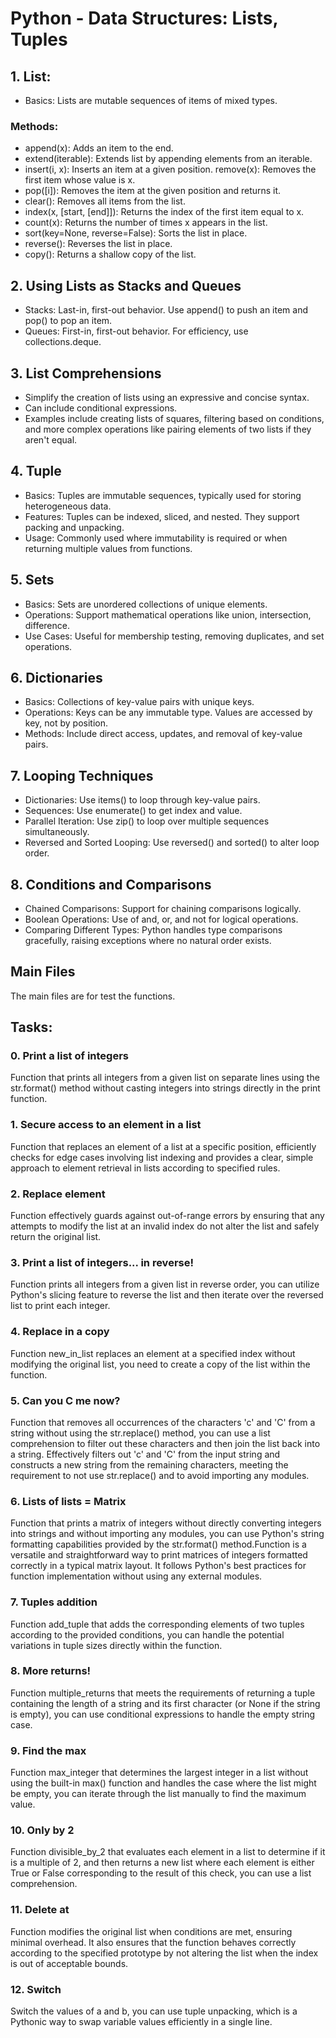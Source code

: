 # Python - Data Structures: Lists, Tuples

## 1. List:
* Basics: Lists are mutable sequences of items of mixed types.
### Methods:
* append(x): Adds an item to the end.
* extend(iterable): Extends list by appending elements from an iterable.
* insert(i, x): Inserts an item at a given position.
remove(x): Removes the first item whose value is x.
* pop([i]): Removes the item at the given position and returns it.
* clear(): Removes all items from the list.
* index(x, [start, [end]]): Returns the index of the first item equal to x.
* count(x): Returns the number of times x appears in the list.
* sort(key=None, reverse=False): Sorts the list in place.
* reverse(): Reverses the list in place.
* copy(): Returns a shallow copy of the list.

## 2. Using Lists as Stacks and Queues
* Stacks: Last-in, first-out behavior. Use append() to push an item and pop() to pop an item.
* Queues: First-in, first-out behavior. For efficiency, use collections.deque.

## 3. List Comprehensions
* Simplify the creation of lists using an expressive and concise syntax.
* Can include conditional expressions.
* Examples include creating lists of squares, filtering based on conditions, and more complex operations like pairing elements of two lists if they aren't equal.

## 4. Tuple
* Basics: Tuples are immutable sequences, typically used for storing heterogeneous data.
* Features: Tuples can be indexed, sliced, and nested. They support packing and unpacking.
* Usage: Commonly used where immutability is required or when returning multiple values from functions.

## 5. Sets
* Basics: Sets are unordered collections of unique elements.
* Operations: Support mathematical operations like union, intersection, difference.
* Use Cases: Useful for membership testing, removing duplicates, and set operations.

## 6. Dictionaries
* Basics: Collections of key-value pairs with unique keys.
* Operations: Keys can be any immutable type. Values are accessed by key, not by position.
* Methods: Include direct access, updates, and removal of key-value pairs.

## 7. Looping Techniques
* Dictionaries: Use items() to loop through key-value pairs.
* Sequences: Use enumerate() to get index and value.
* Parallel Iteration: Use zip() to loop over multiple sequences simultaneously.
* Reversed and Sorted Looping: Use reversed() and sorted() to alter loop order.

## 8. Conditions and Comparisons
* Chained Comparisons: Support for chaining comparisons logically.
* Boolean Operations: Use of and, or, and not for logical operations.
* Comparing Different Types: Python handles type comparisons gracefully, raising exceptions where no natural order exists.

## Main Files

The main files are for test the functions.

## Tasks:

### 0. Print a list of integers

Function that prints all integers from a given list on separate lines using the str.format() method without casting integers into strings directly in the print function.

### 1. Secure access to an element in a list

Function that replaces an element of a list at a specific position, efficiently checks for edge cases involving list indexing and provides a clear, simple approach to element retrieval in lists according to specified rules.

### 2. Replace element

Function effectively guards against out-of-range errors by ensuring that any attempts to modify the list at an invalid index do not alter the list and safely return the original list.

### 3. Print a list of integers... in reverse!

Function prints all integers from a given list in reverse order, you can utilize Python's slicing feature to reverse the list and then iterate over the reversed list to print each integer.

### 4. Replace in a copy

Function new_in_list replaces an element at a specified index without modifying the original list, you need to create a copy of the list within the function.

### 5. Can you C me now?

Function that removes all occurrences of the characters 'c' and 'C' from a string without using the str.replace() method, you can use a list comprehension to filter out these characters and then join the list back into a string. Effectively filters out 'c' and 'C' from the input string and constructs a new string from the remaining characters, meeting the requirement to not use str.replace() and to avoid importing any modules.

### 6. Lists of lists = Matrix

Function that prints a matrix of integers without directly converting integers into strings and without importing any modules, you can use Python's string formatting capabilities provided by the str.format() method.Function is a versatile and straightforward way to print matrices of integers formatted correctly in a typical matrix layout. It follows Python's best practices for function implementation without using any external modules.

### 7. Tuples addition

Function add_tuple that adds the corresponding elements of two tuples according to the provided conditions, you can handle the potential variations in tuple sizes directly within the function.

### 8. More returns!

Function multiple_returns that meets the requirements of returning a tuple containing the length of a string and its first character (or None if the string is empty), you can use conditional expressions to handle the empty string case.

### 9. Find the max

Function max_integer that determines the largest integer in a list without using the built-in max() function and handles the case where the list might be empty, you can iterate through the list manually to find the maximum value.

### 10. Only by 2

Function divisible_by_2 that evaluates each element in a list to determine if it is a multiple of 2, and then returns a new list where each element is either True or False corresponding to the result of this check, you can use a list comprehension.

### 11. Delete at

Function modifies the original list when conditions are met, ensuring minimal overhead. It also ensures that the function behaves correctly according to the specified prototype by not altering the list when the index is out of acceptable bounds.

### 12. Switch

Switch the values of a and b, you can use tuple unpacking, which is a Pythonic way to swap variable values efficiently in a single line.